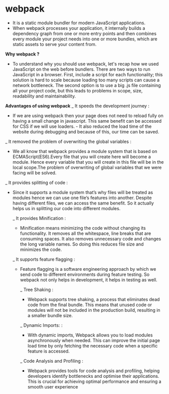 # webpack

- It is a static module bundler for modern JavaScript applications.
- When webpack processes your application, it internally builds a dependency graph from one or more entry points and then combines every module your project needs into one or more bundles, which are static assets to serve your content from.

**Why webpack ?**

- To understand why you should use webpack, let's recap how we used JavaScript on the web before bundlers.
  There are two ways to run JavaScript in a browser. First, include a script for each functionality; this solution is hard to scale because loading too many scripts can cause a network bottleneck. The second option is to use a big .js file containing all your project code, but this leads to problems in scope, size, readability and maintainability.

**Advantages of using webpack**
\_ It speeds the development journey :

- If we are using webpack then your page does not need to reload fully on having a small change in javascript. This same benefit can
  be accessed for CSS if we will use loaders. - It also reduced the load time of the website during debugging and because of this, our time can be saved.

\_ It removed the problem of overwriting the global variables :

- We all know that webpack provides a module system that is based on ECMAScript(ES6).Every file that you will create here will become a module. Hence every variable that you will create in this file will be in the local scope.The problem of overwriting of global variables that we were facing will be solved.

\_ It provides splitting of code :

- Since it supports a module system that’s why files will be treated as modules hence we can use one file’s features into another.
  Despite having different files, we can access the same benefit. So it actually helps us in splitting our code into different modules.

  \_ It provides Minification :

  - Minification means minimizing the code without changing its functionality. It removes all the whitespace, line breaks that are consuming spaces. It also removes unnecessary code and changes the long variable names. So doing this reduces file size and minimizes the code.

  \_ It supports feature flagging :

  - Feature flagging is a software engineering approach by which we send code to different environments during feature testing.
    So webpack not only helps in development, it helps in testing as well.

    \_ Tree Shaking :

    - Webpack supports tree shaking, a process that eliminates dead code from the final bundle. This means that unused code or modules will not be included in the production build, resulting in a smaller bundle size.

    \_ Dynamic Imports: :

    - With dynamic imports, Webpack allows you to load modules asynchronously when needed. This can improve the initial page load time by only fetching the necessary code when a specific feature is accessed.

    \_ Code Analysis and Profiling :

    - Webpack provides tools for code analysis and profiling, helping developers identify bottlenecks and optimise their applications.
      This is crucial for achieving optimal performance and ensuring a smooth user experience
